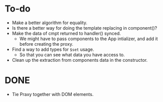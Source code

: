 # To-do

- Make a better algorithm for equality.
- Is there a better way for doing the template replacing in component()?
- Make the data of cmpt returned to handler() synced.
    - We might have to pass components to the App intializer, and add it before creating the proxy.
- Find a way to add types for `$set` usage.
  - So that you can see what data you have access to.
- Clean up the extraction from components data in the constructor.

# DONE
- Tie Praxy together with DOM elements.

